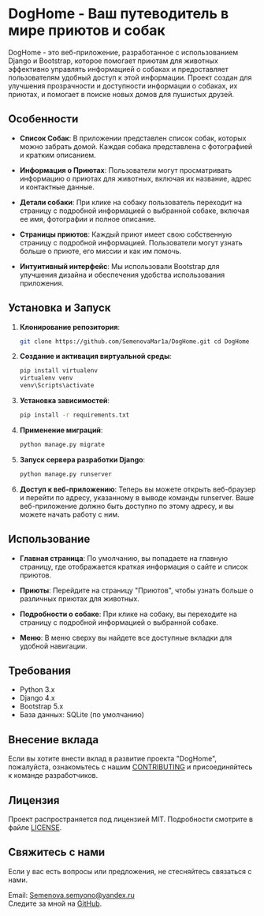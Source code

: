 # DogHome - Ваш путеводитель в мире приютов и собак

DogHome - это веб-приложение, разработанное с использованием Django и Bootstrap, которое помогает приютам для животных эффективно управлять информацией о собаках и предоставляет пользователям удобный доступ к этой информации. Проект создан для улучшения прозрачности и доступности информации о собаках, их приютах, и помогает в поиске новых домов для пушистых друзей.

## Особенности

- **Список Собак**: В приложении представлен список собак, которых можно забрать домой. Каждая собака представлена с фотографией и кратким описанием.

- **Информация о Приютах**: Пользователи могут просматривать информацию о приютах для животных, включая их название, адрес и контактные данные.

- **Детали собаки**: При клике на собаку пользователь переходит на страницу с подробной информацией о выбранной собаке, включая ее имя, фотографии и полное описание.

- **Страницы приютов**: Каждый приют имеет свою собственную страницу с подробной информацией. Пользователи могут узнать больше о приюте, его миссии и как им помочь.

- **Интуитивный интерфейс**: Мы использовали Bootstrap для улучшения дизайна и обеспечения удобства использования приложения.

## Установка и Запуск

1. **Клонирование репозитория**:
   ```bash
   git clone https://github.com/SemenovaMar1a/DogHome.git cd DogHome
3. **Создание и активация виртуальной среды**:
   ```bash
   pip install virtualenv
   virtualenv venv
   venv\Scripts\activate
5. **Установка зависимостей**:
   ```bash
   pip install -r requirements.txt
7. **Применение миграций**:
   ```bash
   python manage.py migrate
9. **Запуск сервера разработки Django**:
    ```bash
    python manage.py runserver
11. **Доступ к веб-приложению**: Теперь вы можете открыть веб-браузер и перейти по адресу, указанному в выводе команды runserver. Ваше веб-приложение должно быть доступно по этому адресу, и вы можете начать работу с ним.

## Использование
- **Главная страница**: По умолчанию, вы попадаете на главную страницу, где отображается краткая информация о сайте и список приютов.

- **Приюты**: Перейдите на страницу "Приютов", чтобы узнать больше о различных приютах для животных.

- **Подробности о собаке**: При клике на собаку, вы переходите на страницу с подробной информацией о выбранной собаке.
- **Меню**: В меню сверху вы найдете все доступные вкладки для удобной навигации.

## Требования

- Python 3.x
- Django 4.x
- Bootstrap 5.x
- База данных: SQLite (по умолчанию)

## Внесение вклада
Если вы хотите внести вклад в развитие проекта "DogHome", пожалуйста, ознакомьтесь с нашим [CONTRIBUTING](https://github.com/SemenovaMar1a/DogHome/blob/master/CONTRIBUTING.md) и присоединяйтесь к команде разработчиков.  

## Лицензия
Проект распространяется под лицензией MIT. Подробности смотрите в файле [LICENSE](https://github.com/SemenovaMar1a/DogHome/blob/master/LICENSE.md). 

## Свяжитесь с нами
Если у вас есть вопросы или предложения, не стесняйтесь связаться с нами.

Email: Semenova.semyono@yandex.ru<br>
Следите за мной на [GitHub](https://github.com/SemenovaMar1a).
